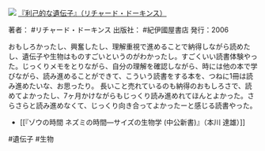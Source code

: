 ![](https://gyazo.com/8fe8ea8e7f24a2a47a674c6cc6909fb6.jpg)
[『利己的な遺伝子』（リチャード・ドーキンス）](https://amzn.to/42oWG6e)

著者： #リチャード・ドーキンス 
出版社： #紀伊國屋書店 
発行：2006

おもしろかったし、興奮したし、理解重視で進めることで納得しながら読めたし、遺伝子や生物はものすごいというのがわかったし。すごくいい読書体験やった。じっくりメモをとりながら、自分の理解を確認しながら、時には他の本で学びながら、読み進めることができて、こういう読書をする本を、つねに1冊は読み進めたいな、お思ったり。
長いこと売れているのも納得のおもしろさで、読めてよかったし、7ヶ月かけながらもじっくり読み進めれてほんとよかった。さらさらと読み進めなくて、じっくり向き合ってよかったーと感じる読書やった。

- [[『ゾウの時間 ネズミの時間―サイズの生物学 (中公新書)』（本川 達雄）]]

#遺伝子 #生物